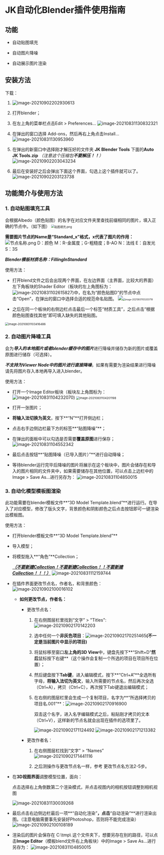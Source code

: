 # JK自动化Blender插件使用指南

## 功能

- 自动贴图填充

- 自动图片降噪

- 自动展示图片渲染

  

## 安装方法

下载：

1. ![image-20210902202930613](https://i.loli.net/2021/09/02/zO2xlqdeXsfbLvg.png)

2. 打开blender；

3. 在左上角的菜单栏点击Edit > Preferences... 
	![image-20210831130832321](C:\Users\rabichorali\AppData\Roaming\Typora\typora-user-images\image-20210831130832321.png)
	
4. 在弹出的窗口选择 Add-ons，然后再右上角点击Install...
	![image-20210831130953960](C:\Users\rabichorali\AppData\Roaming\Typora\typora-user-images\image-20210831130953960.png)
	
5. 在弹出的新窗口中选择刚才解压好的文件夹 **JK Blender Tools** 下面的**Auto JK Tools.zip** 
    *（注意这个压缩包**不要解压！！**）*
    ![image-20210902203043234](https://i.loli.net/2021/09/02/PtcL5r3WNeanJYk.png)
  
6. 最后在安装好之后会弹出下面这个界面，勾选上这个插件就可以了。
	![image-20210902203123738](C:\Users\rabichorali\AppData\Roaming\Typora\typora-user-images\image-20210902203123738.png)

## 功能简介与使用方法

### 1. 自动贴图填充工具

会根据Albedo（颜色贴图）的名字在对应文件夹里查找前缀相同的图片，填入正确的节点中。（如下图）
<img src="https://i.loli.net/2021/08/31/jbFzdLnQVGP3u5w.png" alt="贴图填充.png" style="zoom:67%;" />

**需要图片节点的Name是“Standard_x”格式，x代表了图片的作用：**
![节点名称.png](https://i.loli.net/2021/08/31/Ko645Lx1BTwCDPI.png)
D：颜色
M：R-金属度；G-粗糙度；B-AO
N：法线
E：自发光
S：3S

***Blender模板材质名称：FillingInStandard***

使用方法：
- 打开blend文件之后会出现两个界面，在左边界面（主界面，比较大的界面）左下角板块的Shader Editor（板块的左上角图标为：![image-20210831102615827](https://i.loli.net/2021/08/31/cnP9N6ZLwzTlIy7.png))中，在名为“颜色贴图D”的节点中点击“Open”，在弹出的窗口中选择合适的规范命名贴图。
  ![](https://i.loli.net/2021/08/31/qZ2MbikoswrzRQF.png)<img src="https://i.loli.net/2021/08/31/9fBcSd6UonWV8TF.png" alt="image-20210831103203718" style="zoom: 50%;" />

- 之后在同一个板块的右侧边栏点击最后一个标签“材质工具”，之后点击“根据颜色贴图查找其他”即可填入缺失的其他贴图。
<img src="https://i.loli.net/2021/08/31/bnGo4FZQTHXJmO6.png" alt="image-20210831103416486" style="zoom:67%;" />



### 2. 自动图片降噪工具

会为***导入的本地图片或者blender缓存中的图片***进行降噪并储存为新的图片或覆盖原图进行储存（可选择）。

***不支持为Viewer Node中的图片进行直接降噪***，如果有需要为渲染结果进行降噪请先将图片存入本地再导入进入blender。

使用方法：

- 打开一个Image Editor板块（板块左上角图标为：![image-20210831104232070](C:\Users\rabichorali\AppData\Roaming\Typora\typora-user-images\image-20210831104232070.png))
  <img src="https://i.loli.net/2021/08/31/sraSfIubWRJpOlD.png" alt="image-20210831104201198" style="zoom: 67%;" />

- 打开一张图片；
- **将输入法切换为英文**，按下**“N”**打开侧边栏；
- 点击右手边侧边栏最下方的标签**“贴图降噪”**；
- 在弹出的面板中可以勾选是否需要**覆盖原图**进行保存；
	![image-20210831104552342](https://i.loli.net/2021/08/31/L38JRnB4GTywkzg.png)
- 最后点击按钮**“贴图降噪（已导入图片）”**进行自动降噪；
- 等待blender运行完毕后降噪的图片将展示在这个板块中，图片会储存在和导入的图片相同的文件夹中，如果需要储存在其他位置，可以点击上边栏中的Image > Save As...进行另存为：
![image-20210831104850015](C:\Users\rabichorali\AppData\Roaming\Typora\typora-user-images\image-20210831104850015.png)



### 3. 自动化模型模板图渲染

此功能需要在blender模板文件**“3D Model Template.blend”**进行运行。在导入了对应模型，修改了版头文字，背景颜色和阴影颜色之后点击按钮即可一键渲染出模板图。

使用方法：

- 打开blender模板文件**“3D Model Template.blend”**
  
- 导入模型；

- 将模型拖入**“角色”**Collection； 

  ***<u>（不要新建Collection！不要新建Collection！！不要新建Collection！！！）</u>***
![image-20210831112159744](https://i.loli.net/2021/08/31/ZQUD84ydRVvo95n.png)

- 在插件界面更改节点名，作者名，和背景颜色：
  ![image-20210902100016102](C:\Users\rabichorali\AppData\Roaming\Typora\typora-user-images\image-20210902100016102.png)

  - **如何更改节点，作者名：**

    - 更改节点名：

      1. 在右侧图层栏里找到“文字” > "Titles": ![image-20210902170142203](https://i.loli.net/2021/09/02/irmFPHL3nYq4JjX.png)

      2. 选中任何一个**非灰色项目**：![image-20210902170251465](https://i.loli.net/2021/09/02/cResfrMGDxt69hH.png)**(不一定是当前图片中显示的项目)**

      3. 将鼠标移至窗口**左上角的3D View**中，键盘先按下**“Shift+D”**然后**鼠标按下右键**（这个操作会复制一个所选的项目在项目所在位置）；

      4. 然后键盘按下**Tab键**，进入编辑模式，按下**“Ctrl+A”**全选所有字母，**将输入法切为英文**，输入所需要的节点名，然后再次全选（Ctrl+A），拷贝（Ctrl+C），再次按下Tab键退出编辑模式；

      5. 在右侧的图层栏里会生成一个复制项目，名字为**“所选择拷贝的项目名.001”**：![image-20210902170916900](https://i.loli.net/2021/09/02/eYgAc9huQHi3P5m.png)

         双击这个名字，进入名字编辑模式之后，粘贴刚才拷贝的文本（Ctrl+V），这样新的节点名就会出现在插件的选项里了。

         ![image-20210902171124492](C:\Users\rabichorali\AppData\Roaming\Typora\typora-user-images\image-20210902171142189.png)	![image-20210902171213382](https://i.loli.net/2021/09/02/AgcxtWU5HFTPQ4E.png)

    - 更改作者名：

      1. 在右侧图层栏找到“文字” > “Names”![image-20210902171441116](https://i.loli.net/2021/09/02/8wPyIgBnXfQYNrJ.png)

      2. 之后测操作与更改节点名一样，参考 更改节点名方法2-5步。

         

- 在**3D视图界面**调整模型位置，面向：

  点击选择右上角倒数第二个渲染模式，并点击视图内的相机按钮调整到相机视图

  ![image-20210831130039268](https://i.loli.net/2021/08/31/X1h8g5vmREWlK2T.png)

- 最后点击右边侧边栏最后一项**“自动化渲染”**，点击**“自动渲染”**进行渲染出图。（注意电脑需要事先安装好Photoshop，否则将不能完成渲染）
	![image-20210902100108189](https://i.loli.net/2021/09/02/OMWf1BcHDJ8InoN.png)
	
- 渲染后的图片会保存在 C:\tmp\ 这个文件夹下，想要另存在别的路径，可以点击**Image Editor**（模板blend文件右上角板块）中的Image > Save As...进行另存为：
  ![image-20210831104850015](C:\Users\rabichorali\AppData\Roaming\Typora\typora-user-images\image-20210831104850015.png)
